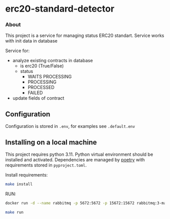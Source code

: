 # erc20-standard-detector

### About
This project is a service for managing status ERC20 standart.
Service works with init data in database

Service for:
- analyze existing contracts in database
  - is erc20 (True/False)
  - status
    - WAITS PROCESSING
    - PROCESSING
    - PROCESSED
    - FAILED
- update fields of contract

## Configuration
Configuration is stored in `.env`, for examples see `.default.env`

## Installing on a local machine
This project requires python 3.11. Python virtual environment should be installed and activated.
 Dependencies are managed by [poetry](https://python-poetry.org/) with requirements stored in `pyproject.toml`.

Install requirements:

```bash
make install
```

RUN:
```bash
docker run -d --name rabbitmq -p 5672:5672 -p 15672:15672 rabbitmq:3-management

make run
```
